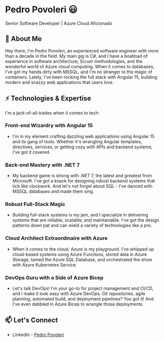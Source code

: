 # Pedro Povoleri 😃
Senior Software Developer | Azure Cloud Aficionado

## 🧐 About Me
Hey there, I'm Pedro Povoleri, an experienced software engineer with more than a decade in the field. My main gig is C#, and I have a boatload of experience in software architecture, Scrum methodologies, and the wonderful world of Azure cloud computing. When it comes to databases, I've got my hands dirty with MSSQL, and I'm no stranger to the magic of containers. Lately, I've been rocking the full stack with Angular 15, building modern and snazzy web applications that users love.

## ⚡ Technologies & Expertise

I'm a jack-of-all-trades when it comes to tech:

### Front-end Wizardry with Angular 15
- I'm in my element crafting dazzling web applications using Angular 15 and its gang of tools. Whether it's wrangling Angular templates, directives, services, or getting cozy with APIs and backend systems, I've got it covered.

### Back-end Mastery with .NET 7
- My backend game is strong with .NET 7, the latest and greatest from Microsoft. I've got a knack for designing robust backend systems that tick like clockwork. And let's not forget about SQL - I've danced with MSSQL databases and made them sing.

### Robust Full-Stack Magic
- Building full-stack systems is my jam, and I specialize in delivering systems that are reliable, scalable, and maintainable. I've got the design patterns down pat and can wield a variety of technologies like a pro.

### Cloud Architect Extraordinaire with Azure
- When it comes to the cloud, Azure is my playground. I've whipped up cloud-based systems using Azure Functions, stored data in Azure Storage, tamed the Azure SQL Database, and orchestrated the show with Azure Kubernetes Service.

### DevOps Guru with a Side of Azure Bicep
- Let's talk DevOps! I'm your go-to for project management and CI/CD, and I make it look easy with Azure DevOps. Git repositories, agile planning, automated build, and deployment pipelines? You got it! And I've even dabbled in Azure Bicep to wrangle those deployments.

## 📫 Let's Connect
- LinkedIn - [Pedro Povoleri](https://in.linkedin.com/in/pedropovoleri)

